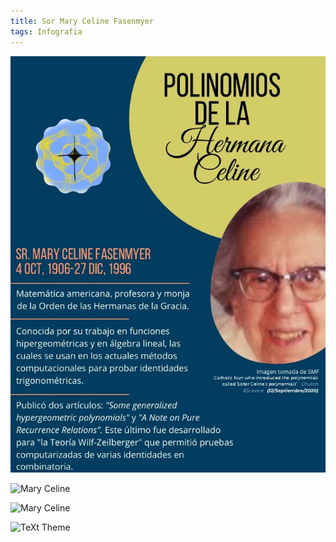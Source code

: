 ```yaml
---
title: Sor Mary Celine Fasenmyer
tags: Infografia
---
```

![Mary](infografias/poster1.jpg)

![Mary Celine](https://raw.githubusercontent.com/A-C-C-Guadalupe-Ortiz-De-Landazuri/Blog/infografias/poster1.jpg)

![Mary Celine](https://raw.githubusercontent.com/A-C-C-Guadalupe-Ortiz-De-Landazuri/Blog/blob/master/infografias/poster1.jpg)

![TeXt Theme](https://raw.githubusercontent.com/kitian616/jekyll-TeXt-theme/master/screenshots/TeXt-home.jpg)

<!--more-->
